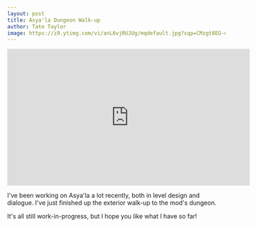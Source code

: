 ```yaml
---
layout: post
title: Asya'la Dungeon Walk-up
author: Tate Taylor
image: https://i9.ytimg.com/vi/anL6vjRUJUg/mqdefault.jpg?sqp=CMzgt8EG-oaymwEmCMACELQB8quKqQMa8AEB-AHUBoAC4AOKAgwIABABGFkgWShZMA8=&rs=AOn4CLDpnk0cPurXgTt0oDOwskgTQMEG1A
---
```

<iframe width="560" height="315" src="https://www.youtube.com/embed/anL6vjRUJUg?si=PMTfPtb2b_MD0Tj7" title="YouTube video player" frameborder="0" allow="accelerometer; autoplay; clipboard-write; encrypted-media; gyroscope; picture-in-picture; web-share" referrerpolicy="strict-origin-when-cross-origin" allowfullscreen></iframe>

I've been working on Asya'la a lot recently, both in level design and dialogue. I've just finished up the exterior walk-up to the mod's dungeon.

It's all still work-in-progress, but I hope you like what I have so far!
